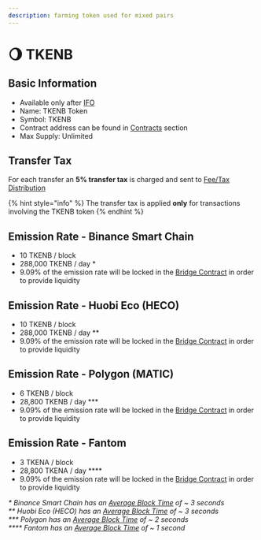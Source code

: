```yaml
---
description: farming token used for mixed pairs
---
```


# 🌖 TKENB

## Basic Information <a id="basic-information"></a>

* Available only after [IFO](../features/tkenb-ifo.md)
* Name: TKENB Token
* Symbol: TKENB
* Contract address can be found in [Contracts](contracts.md) section
* Max Supply: Unlimited

## Transfer Tax <a id="transfer-tax"></a>

For each transfer an **5% transfer tax** is charged and sent to [Fee/Tax Distribution](../features/deposit-fee-redistribution.md)

{% hint style="info" %}
The transfer tax is applied **only** for transactions involving the TKENB token
{% endhint %}

## Emission Rate - Binance Smart Chain <a id="emission-rate"></a>

* 10 TKENB / block
* 288,000 TKENB / day \*
* 9.09% of the emission rate will be locked in the [Bridge Contract](../features/token-bridge.md) in order to provide liquidity

## Emission Rate - Huobi Eco \(HECO\)

* 10 TKENB / block
* 288,000 TKENB / day \*\*
* 9.09% of the emission rate will be locked in the [Bridge Contract](../features/token-bridge.md) in order to provide liquidity

## Emission Rate - Polygon \(MATIC\)

* 6 TKENB / block
* 28,800 TKENB / day \*\*\*
* 9.09% of the emission rate will be locked in the [Bridge Contract](../features/token-bridge.md) in order to provide liquidity

## Emission Rate - Fantom

* 3 TKENA / block
* 28,800 TKENA / day \*\*\*\*
* 9.09% of the emission rate will be locked in the [Bridge Contract](../features/token-bridge.md) in order to provide liquidity

_\* Binance Smart Chain has an_ [_Average Block Time_](https://bscscan.com/chart/blocktime) _of ~ 3 seconds_   
_\*\* Huobi Eco \(HECO\) has an_ [_Average Block Time_](https://hecoinfo.com/chart/blocktime) _of ~ 3 seconds_   
_\*\*\* Polygon has an_ [_Average Block Time_](https://polygonscan.com/chart/blocktime) _of ~ 2 seconds_   
_\*\*\*\* Fantom has an_ [_Average Block Time_](https://ftmscan.com/chart/blocktime) _of ~ 1 second_

